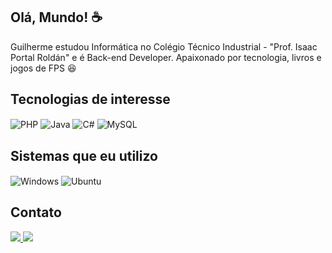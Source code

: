 <h2>Olá, Mundo! ☕</h2>

<p>
Guilherme estudou Informática no Colégio Técnico Industrial - "Prof. Isaac Portal Roldán" e é Back-end Developer. Apaixonado por tecnologia, livros e jogos de FPS 😆
</p>


<h2>Tecnologias de interesse</h2>

<div align="left">

  <img align="center" alt="PHP" src="https://img.shields.io/badge/PHP-624AAA?style=for-the-badge&logo=php&logoColor=white" />
  <img align="center" alt="Java" src="https://img.shields.io/badge/Java-624AAA?style=for-the-badge&logo=java&logoColor=white" />
  <img align="center" alt="C#" src="https://img.shields.io/badge/C%23-624AAA?style=for-the-badge&logo=c-sharp&logoColor=white" />
  <img align="center" alt="MySQL" src="https://img.shields.io/badge/MySQL-624AAA?style=for-the-badge&logo=mysql&logoColor=white" />
  
</div>


<h2>Sistemas que eu utilizo</h2>

<div align="left">

  <img align="center" alt="Windows" src="https://img.shields.io/badge/Windows-624AAA?style=for-the-badge&logo=windows&logoColor=white" />
  <img align="center" alt="Ubuntu" src="https://img.shields.io/badge/Ubuntu-624AAA?style=for-the-badge&logo=ubuntu&logoColor=white" />
  
</div>


<h2>Contato</h2> 

<div align="left">

  <a href="mailto:gs.guimaraes@unesp.br" alt="Gmail">
    <img src="https://img.shields.io/badge/Gmail-624AAA?style=for-the-badge&logo=gmail&logoColor=FFF">
  </a>
  <a href="https://www.linkedin.com/in/guilherme-guimar%C3%A3es-75077825b" alt="Linkedin">
    <img src="https://img.shields.io/badge/-Linkedin-624AAA?style=for-the-badge&logo=Linkedin&logoColor=FFF"/>
  </a>

</div>
